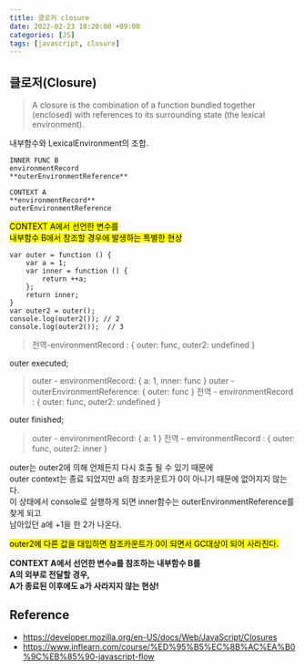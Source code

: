 ```yaml
---
title: 클로저 closure
date: 2022-02-23 18:20:00 +09:00
categories: [JS]
tags: [javascript, closure]
---
```


## 클로저(Closure)
> A closure is the combination of a function bundled together (enclosed) with references to its surrounding state (the lexical environment).

내부함수와 LexicalEnvironment의 조합.


`````
INNER FUNC B
environmentRecord
**outerEnvironmentReference**
`````
`````
CONTEXT A
**environmentRecord**
outerEnvironmentReference
`````

<mark>CONTEXT A에서 선언한 변수를   
내부함수 B에서 참조할 경우에 발생하는 특별한 현상</mark>   

`````
var outer = function () {
	var a = 1;
    var inner = function () {
    	return ++a;
    };
    return inner;
}
var outer2 = outer();
console.log(outer2()); // 2
console.log(outer2());  // 3
`````
>전역-environmentRecord : { outer: func, outer2: undefined }   

outer executed;
>outer - environmentRecord: { a: 1, inner: func }
>outer - outerEnvironmentReference: { outer: func }
>전역 - environmentRecord : { outer: func, outer2: undefined }

outer finished;
>outer - environmentRecord: { a: 1 }
>전역 - environmentRecord : { outer: func, outer2: inner }

outer는 outer2에 의해 언제든지 다시 호출 될 수 있기 때문에    
outer context는 종료 되었지만 a의 참조카운트가 0이 아니기 때문에 없어지지 않는다.   
이 상태에서 console로 실행하게 되면 inner함수는 outerEnvironmentReference를 찾게 되고   
남아있던 a에 +1을 한 2가 나온다.   

<mark>outer2에 다른 값을 대입하면 참조카운트가 0이 되면서 GC대상이 되어 사라진다.</mark>   

**CONTEXT A에서 선언한 변수a를 참조하는 내부함수 B를   
A의 외부로 전달할 경우,   
A가 종료된 이후에도 a가 사라지지 않는 현상!**



## Reference
- https://developer.mozilla.org/en-US/docs/Web/JavaScript/Closures
- https://www.inflearn.com/course/%ED%95%B5%EC%8B%AC%EA%B0%9C%EB%85%90-javascript-flow






